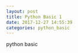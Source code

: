 ```yaml
---
layout: post
title: Python Basic 1
date: 2017-12-27 14:55:39
categories: python_basic
---
```

python basic
